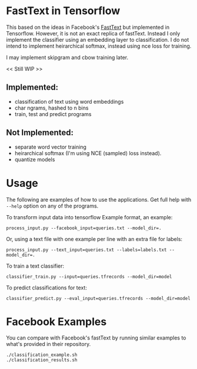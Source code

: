 # FastText in Tensorflow

This based on the ideas in Facebook's [FastText](https://github.com/facebookresearch/fastText) but implemented in
Tensorflow. However, it is not an exact replica of fastText. Instead I
only implement the classifier using an embedding layer to classification.
I do not intend to implement heirarchical softmax, instead using nce
loss for training.

I may implement skipgram and cbow training later.

<< Still WIP >>

## Implemented:
- classification of text using word embeddings
- char ngrams, hashed to n bins
- train, test and predict programs

## Not Implemented:
- separate word vector training
- heirarchical softmax (I'm using NCE (sampled) loss instead).
- quantize models

# Usage

The following are examples of how to use the applications. Get full help with
`--help` option on any of the programs.

To transform input data into tensorflow Example format, an example:

    process_input.py --facebook_input=queries.txt --model_dir=.

Or, using a text file with one example per line with an extra file for labels:

    process_input.py --text_input=queries.txt --labels=labels.txt --model_dir=.

To train a text classifier:

    classifier_train.py --input=queries.tfrecords --model_dir=model

To predict classifications for text:

    classifier_predict.py --eval_input=queries.tfrecords --model_dir=model

# Facebook Examples

You can compare with Facebook's fastText by running similar examples
to what's provided in their repository.

    ./classification_example.sh
    ./classification_results.sh
